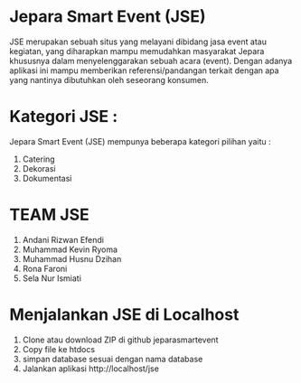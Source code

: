 # Jepara Smart Event (JSE)

JSE merupakan sebuah situs yang melayani dibidang jasa event atau kegiatan, yang diharapkan mampu memudahkan masyarakat Jepara khususnya dalam menyelenggarakan sebuah acara (event). Dengan adanya aplikasi ini mampu memberikan referensi/pandangan terkait dengan apa yang nantinya dibutuhkan oleh seseorang konsumen. 

# Kategori JSE :
Jepara Smart Event (JSE) mempunya beberapa kategori pilihan yaitu :
1. Catering
2. Dekorasi
3. Dokumentasi

# TEAM JSE
1. Andani Rizwan Efendi
2. Muhammad Kevin Ryoma
3. Muhammad Husnu Dzihan
4. Rona Faroni
5. Sela Nur Ismiati

# Menjalankan JSE di Localhost
1. Clone atau download ZIP di github jeparasmartevent
2. Copy file ke htdocs 
3. simpan database sesuai dengan nama database
4. Jalankan aplikasi http://localhost/jse

